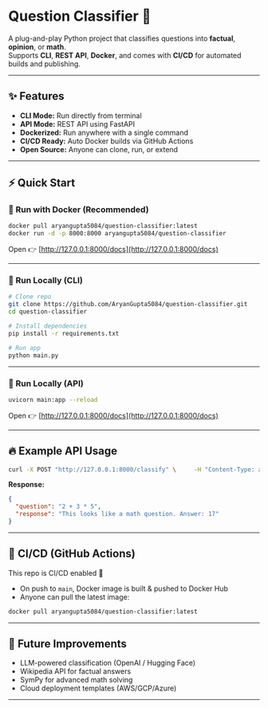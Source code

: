# Question Classifier 🚀  

A plug-and-play Python project that classifies questions into **factual**, **opinion**, or **math**.  
Supports **CLI**, **REST API**, **Docker**, and comes with **CI/CD** for automated builds and publishing.  

---

## ✨ Features  
- **CLI Mode:** Run directly from terminal  
- **API Mode:** REST API using FastAPI  
- **Dockerized:** Run anywhere with a single command  
- **CI/CD Ready:** Auto Docker builds via GitHub Actions  
- **Open Source:** Anyone can clone, run, or extend  

---

## ⚡ Quick Start  

### 🔹 Run with Docker (Recommended)  
```bash
docker pull aryangupta5084/question-classifier:latest
docker run -d -p 8000:8000 aryangupta5084/question-classifier
```
Open 👉 [http://127.0.0.1:8000/docs](http://127.0.0.1:8000/docs)  

---

### 🔹 Run Locally (CLI)  
```bash
# Clone repo
git clone https://github.com/AryanGupta5084/question-classifier.git
cd question-classifier

# Install dependencies
pip install -r requirements.txt

# Run app
python main.py
```

---

### 🔹 Run Locally (API)  
```bash
uvicorn main:app --reload
```
Open 👉 [http://127.0.0.1:8000/docs](http://127.0.0.1:8000/docs)  

---

## 🔥 Example API Usage  
```bash
curl -X POST "http://127.0.0.1:8000/classify" \     -H "Content-Type: application/json" \     -d '{"text": "2 + 3 * 5"}'
```
**Response:**  
```json
{
  "question": "2 + 3 * 5",
  "response": "This looks like a math question. Answer: 17"
}
```

---

## 🤖 CI/CD (GitHub Actions)  
This repo is CI/CD enabled 🚀  
- On push to `main`, Docker image is built & pushed to Docker Hub  
- Anyone can pull the latest image:  
```bash
docker pull aryangupta5084/question-classifier:latest
```

---

## 🚀 Future Improvements  
- LLM-powered classification (OpenAI / Hugging Face)  
- Wikipedia API for factual answers  
- SymPy for advanced math solving  
- Cloud deployment templates (AWS/GCP/Azure)  

---

